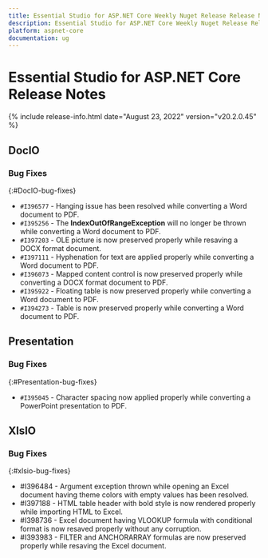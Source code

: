 ```yaml
---
title: Essential Studio for ASP.NET Core Weekly Nuget Release Release Notes  
description: Essential Studio for ASP.NET Core Weekly Nuget Release Release Notes  
platform: aspnet-core
documentation: ug
---
```


# Essential Studio for ASP.NET Core  Release Notes  

{% include release-info.html date="August 23, 2022"  version="v20.2.0.45" %} 





## DocIO

### Bug Fixes
{:#DocIO-bug-fixes}

- `#I396577` - Hanging issue has been resolved while converting a Word document to PDF.
- `#I395256` - The **IndexOutOfRangeException** will no longer be thrown while converting a Word document to PDF.
- `#I397203` - OLE picture is now preserved properly while resaving a DOCX format document.
- `#I397111` - Hyphenation for text are applied properly while converting a Word document to PDF.
- `#I396073` - Mapped content control is now preserved properly while converting a DOCX format document to PDF.
- `#I395922` - Floating table is now preserved properly while converting a Word document to PDF.
- `#I394273` - Table is now preserved properly while converting a Word document to PDF.

## Presentation

### Bug Fixes
{:#Presentation-bug-fixes}

- `#I395045` - Character spacing now applied properly while converting a PowerPoint presentation to PDF.
## XlsIO

### Bug Fixes
{:#xlsio-bug-fixes}

* \#I396484 - Argument exception thrown while opening an Excel document having theme colors with empty values has been resolved.
* \#I397188 - HTML table header with bold style is now rendered properly while importing HTML to Excel.
* \#I398736 - Excel document having VLOOKUP formula with conditional format is now resaved properly without any corruption.
* \#I393983 - FILTER and ANCHORARRAY formulas are now preserved properly while resaving the Excel document.

